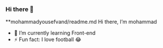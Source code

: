 ### Hi there 👋


**mohammadyousefvand/readme.md
   Hi there, I’m mohammad
- 🌱 I’m currently learning Front-end
- ⚡ Fun fact: I love football :joy:


